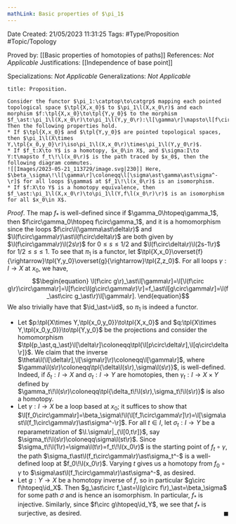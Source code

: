 ```yaml
---
mathLink: Basic properties of $\pi_1$
---
```


<div class="topSpace"></div>

Date Created: 21/05/2023 11:31:25
Tags: #Type/Proposition #Topic/Topology

Proved by: [[Basic properties of homotopies of paths]]
References: _Not Applicable_
Justifications: [[Independence of base point]]

Specializations: _Not Applicable_
Generalizations: _Not Applicable_

``` ad-Proposition
title: Proposition.

Consider the functor $\pi_1:\catptop\to\catgrp$ mapping each pointed topological space $\tpl{X,x_0}$ to $\pi_1\l(X,x_0\r)$ and each morphism $f:\tpl{X,x_0}\to\tpl{Y,y_0}$ to the morphism $f_\ast:\pi_1\l(X,x_0\r)\to\pi_1\l(Y,y_0\r):\l[\gamma\r]\mapsto\l[f\circ\gamma\r]$. Then the following properties hold.
* If $\tpl{X,x_0}$ and $\tpl{Y,y_0}$ are pointed topological spaces, then $\pi_1\l(X\times Y,\tpl{x_0,y_0}\r)\iso\pi_1\l(X,x_0\r)\times\pi_1\l(Y,y_0\r)$.
* If $f_t:X\to Y$ is a homotopy, $x_0\in X$, and $\sigma:I\to Y:t\mapsto f_t\!\l(x_0\r)$ is the path traced by $x_0$, then the following diagram commutes.
![[Images/2023-05-21_113729/image.svg|230]] Here, $\beta_\sigma\!\l[\gamma\r]\coloneqq\l[\sigma\ast\gamma\ast\sigma^-\r]$ for all loops $\gamma$ at $f_1\!\l(x_0\r)$ is an isomorphism.
* If $f:X\to Y$ is a homotopy equivalence, then $f_\ast:\pi_1\l(X,x_0\r)\to\pi_1\l(Y,f\l(x_0\r)\r)$ is an isomorphism for all $x_0\in X$.

```

_Proof_. The map $f_\ast$ is well-defined since if $\gamma_0\htopeq\gamma_1$, then $f\circ\gamma_0\htopeq f\circ\gamma_1$, and it is a homomorphism since the loops $f\circ\l(\gamma\ast\delta\r)$ and $\l(f\circ\gamma\r)\ast\l(f\circ\delta\r)$ are both given by $\l(f\circ\gamma\r)\l(2s\r)$ for $0\leq s\leq1/2$ and $\l(f\circ\delta\r)\l(2s-1\r)$ for $1/2\leq s\leq1$. To see that $\pi_1$ is a functor, let $\tpl{X,x_0}\overset{f}{\rightarrow}\tpl{Y,y_0}\overset{g}{\rightarrow}\tpl{Z,z_0}$. For all loops $\gamma:I\to X$ at $x_0$, we have,
$$\begin{equation}
    \l(f\circ g\r)_\ast\l[\gamma\r]=\l[\l(f\circ g\r)\circ\gamma\r]=\l[f\circ\l(g\circ\gamma\r)\r]=f_\ast\l[g\circ\gamma\r]=\l(f_\ast\circ g_\ast\r)\l[\gamma\r].
\end{equation}$$
We also trivially have that $\id_\ast=\id$, so $\pi_1$ is indeed a functor.
* Let $p:\tpl{X\times Y,\tpl{x_0,y_0}}\to\tpl{X,x_0}$ and $q:\tpl{X\times Y,\tpl{x_0,y_0}}\to\tpl{Y,y_0}$ be the projections and consider the homomorphism $\tpl{p_\ast,q_\ast}\l[\delta\r]\coloneqq\tpl{\l[p\circ\delta\r],\l[q\circ\delta\r]}$. We claim that the inverse $\theta\l(\l[\delta\r],\l[\sigma\r]\r)\coloneqq\l[\gamma\r]$, where $\gamma\l(s\r)\coloneqq\tpl{\delta\l(s\r),\sigma\l(s\r)}$, is well-defined. Indeed, if $\delta_t:I\to X$ and $\sigma_t:I\to Y$ are homotopies, then $\gamma_t:I\to X\times Y$ defined by $\gamma_t\!\l(s\r)\coloneqq\tpl{\delta_t\!\l(s\r),\sigma_t\!\l(s\r)}$ is also a homotopy.
* Let $\gamma:I\to X$ be a loop based at $x_0$; it suffices to show that $\l[f_0\circ\gamma\r]=\beta_\sigma\!\l(\l[f_1\circ\gamma\r]\r)=\l[\sigma\ast\l(f_1\circ\gamma\r)\ast\sigma^-\r]$. For all $t\in I$, let $\sigma_t:I\to Y$ be a reparametrization of $\l.\sigma\r|_{\l[0,t\r]}$, say $\sigma_t\!\l(s\r)\coloneqq\sigma\l(st\r)$. Since $\sigma_t\!\l(1\r)=\sigma\l(t\r)=f_t\!\l(x_0\r)$ is the starting point of $f_t\circ\gamma$, the path $\sigma_t\ast\l(f_t\circ\gamma\r)\ast\sigma_t^-$ is a well-defined loop at $f_0\!\l(x_0\r)$. Varying $t$ gives us a homotopy from $f_0\circ\gamma$ to $\sigma\ast\l(f_1\circ\gamma\r)\ast\sigma^-$, as desired.
* Let $g:Y\to X$ be a homotopy inverse of $f$, so in particular $g\circ f\htopeq\id_X$. Then $g_\ast\circ f_\ast=\l(g\circ f\r)_\ast=\beta_\sigma$ for some path $\sigma$ and is hence an isomorphism. In particular, $f_\ast$ is injective. Similarly, since $f\circ g\htopeq\id_Y$, we see that $f_\ast$ is surjective, as desired.<span style="float:right;">$\blacksquare$</span>
